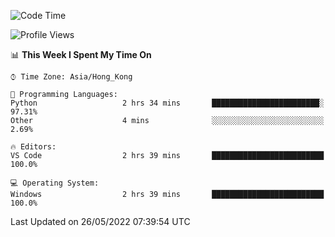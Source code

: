 <!--START_SECTION:waka-->
![Code Time](http://img.shields.io/badge/Code%20Time-15%20hrs%2041%20mins-blue)

![Profile Views](http://img.shields.io/badge/Profile%20Views-479-blue)

📊 **This Week I Spent My Time On** 

```text
⌚︎ Time Zone: Asia/Hong_Kong

💬 Programming Languages: 
Python                   2 hrs 34 mins       ████████████████████████░   97.31% 
Other                    4 mins              ░░░░░░░░░░░░░░░░░░░░░░░░░   2.69%

🔥 Editors: 
VS Code                  2 hrs 39 mins       █████████████████████████   100.0%

💻 Operating System: 
Windows                  2 hrs 39 mins       █████████████████████████   100.0%

```


 Last Updated on 26/05/2022 07:39:54 UTC
<!--END_SECTION:waka-->
